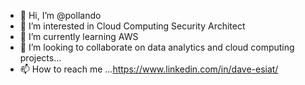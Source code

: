 - 👋 Hi, I’m @pollando
- 👀 I’m interested in Cloud Computing Security Architect
- 🌱 I’m currently learning AWS
- 💞️ I’m looking to collaborate on data analytics and cloud computing projects...
- 📫 How to reach me ...https://www.linkedin.com/in/dave-esiat/

<!---
pollando/pollando is a ✨ special ✨ repository because its `README.md` (this file) appears on your GitHub profile.
You can click the Preview link to take a look at your changes.
--->
